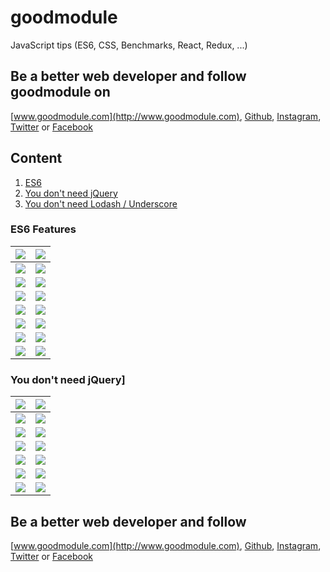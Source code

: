 # goodmodule
JavaScript tips (ES6, CSS, Benchmarks, React, Redux, ...)

## Be a better web developer and follow goodmodule on
[www.goodmodule.com](http://www.goodmodule.com),
[Github](https://github.com/seeden/goodmodule.com),
[Instagram](https://www.instagram.com/goodmodule/),
[Twitter](https://twitter.com/goodmodule) or
[Facebook](https://www.facebook.com/goodmodule/)


## Content

1. [ES6](#es6)
2. [You don't need jQuery](#you-dont-need-jquery)
3. [You don't need Lodash / Underscore](#you-dont-need-lodash)


### <a name="es6"></a>ES6 Features

| <img  src="https://scontent-vie1-1.cdninstagram.com/t51.2885-15/s750x750/sh0.08/e35/17587249_1601717886524620_1865302475586666496_n.jpg"/>| <img  src="https://scontent-vie1-1.cdninstagram.com/t51.2885-15/s750x750/sh0.08/e35/17438805_594731497398221_2730805808127279104_n.jpg"/> 
|-|-|
|<img  src="https://scontent-vie1-1.cdninstagram.com/t51.2885-15/s750x750/sh0.08/e35/17076962_1349280285131808_5442734857031516160_n.jpg"/> | <img  src="https://scontent-vie1-1.cdninstagram.com/t51.2885-15/s750x750/sh0.08/e35/16908164_1539129512794158_8876269629148758016_n.jpg"/> |
|<img  src="https://scontent-vie1-1.cdninstagram.com/t51.2885-15/s750x750/sh0.08/e35/16906179_851395588333445_2132286039367090176_n.jpg"/> | <img  src="https://scontent-vie1-1.cdninstagram.com/t51.2885-15/s750x750/sh0.08/e35/16464946_1640335016275294_2146139684013604864_n.jpg"/> |
|<img  src="https://scontent-vie1-1.cdninstagram.com/t51.2885-15/s750x750/sh0.08/e35/16122645_1772516979733950_8582536708401135616_n.jpg"/> | <img  src="https://scontent-vie1-1.cdninstagram.com/t51.2885-15/s750x750/sh0.08/e35/16583314_2215949011963731_9092961483830067200_n.jpg"/> |
|<img  src="https://scontent-vie1-1.cdninstagram.com/t51.2885-15/s750x750/sh0.08/e35/16123923_1652144001756293_878609313575206912_n.jpg"/> | <img  src="https://scontent-vie1-1.cdninstagram.com/t51.2885-15/s750x750/sh0.08/e35/16465522_228906604183822_5159105060868718592_n.jpg"/> |
|<img  src="https://scontent-vie1-1.cdninstagram.com/t51.2885-15/s750x750/sh0.08/e35/16230215_1897041817191954_990137927646314496_n.jpg"/> | <img  src="https://scontent-vie1-1.cdninstagram.com/t51.2885-15/s750x750/sh0.08/e35/16124272_364652610569241_3995633424365780992_n.jpg"/> |
|<img  src="https://scontent-vie1-1.cdninstagram.com/t51.2885-15/s750x750/sh0.08/e35/16228881_278729019209630_3141138088709849088_n.jpg"/> | <img  src="https://scontent-vie1-1.cdninstagram.com/t51.2885-15/s750x750/sh0.08/e35/16122765_1229745843746603_7588889530480984064_n.jpg"/> |
|<img  src="https://scontent-vie1-1.cdninstagram.com/t51.2885-15/s750x750/sh0.08/e35/16124089_157601654736217_4908383544646041600_n.jpg"/> | <img  src="https://scontent-vie1-1.cdninstagram.com/t51.2885-15/s750x750/sh0.08/e35/15099404_1783251705270838_2084211577069764608_n.jpg"/> |

### <a name="you-dont-need-jquery"></a>You don't need jQuery]

| <img  src="https://scontent-vie1-1.cdninstagram.com/t51.2885-15/s750x750/sh0.08/e35/16908456_1438320576189223_4277313451405082624_n.jpg"/>| <img  src="https://scontent-vie1-1.cdninstagram.com/t51.2885-15/s750x750/sh0.08/e35/17076075_594790447384395_2944270256878649344_n.jpg"/> 
|-|-|
|<img  src="https://scontent-vie1-1.cdninstagram.com/t51.2885-15/s750x750/sh0.08/e35/16230074_407118056291666_8590462847207604224_n.jpg"/> | <img  src="https://scontent-vie1-1.cdninstagram.com/t51.2885-15/s750x750/sh0.08/e35/14449179_984076055034805_5969108409398591488_n.jpg"/> |
|<img  src="https://scontent-vie1-1.cdninstagram.com/t51.2885-15/s750x750/sh0.08/e35/14262687_337804443236025_987868808_n.jpg"/> | <img  src="https://scontent-vie1-1.cdninstagram.com/t51.2885-15/s750x750/sh0.08/e35/14063217_1304207829591858_2113628502_n.jpg"/> |
|<img  src="https://scontent-vie1-1.cdninstagram.com/t51.2885-15/s750x750/sh0.08/e35/13714019_1792583870984583_782467706_n.jpg"/> | <img  src="https://scontent-vie1-1.cdninstagram.com/t51.2885-15/s750x750/sh0.08/e35/13628347_1657342574589720_1837259056_n.jpg"/> |
|<img  src="https://scontent-vie1-1.cdninstagram.com/t51.2885-15/s750x750/sh0.08/e35/13658533_649405261890352_121136029_n.jpg"/> | <img  src="https://scontent-vie1-1.cdninstagram.com/t51.2885-15/s750x750/sh0.08/e35/13658542_1724108307858094_1763599657_n.jpg"/> |
|<img  src="https://scontent-vie1-1.cdninstagram.com/t51.2885-15/s750x750/sh0.08/e35/13627967_308173369519987_705842577_n.jpg"/> | <img  src="https://scontent-vie1-1.cdninstagram.com/t51.2885-15/s750x750/sh0.08/e35/13651711_294123914269036_751652034_n.jpg"/> |
|<img  src="https://scontent-vie1-1.cdninstagram.com/t51.2885-15/s750x750/sh0.08/e35/13561793_1060319537382909_2144989221_n.jpg"/> | <img  src="https://scontent-vie1-1.cdninstagram.com/t51.2885-15/s750x750/sh0.08/e35/13525539_1608280152835737_1924845073_n.jpg"/> |

## Be a better web developer and follow
[www.goodmodule.com](http://www.goodmodule.com),
[Github](https://github.com/seeden/goodmodule.com),
[Instagram](https://www.instagram.com/goodmodule/),
[Twitter](https://twitter.com/goodmodule) or
[Facebook](https://www.facebook.com/goodmodule/)
